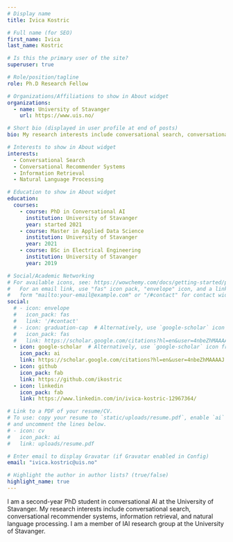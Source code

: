```yaml
---
# Display name
title: Ivica Kostric

# Full name (for SEO)
first_name: Ivica
last_name: Kostric

# Is this the primary user of the site?
superuser: true

# Role/position/tagline
role: Ph.D Research Fellow

# Organizations/Affiliations to show in About widget
organizations:
  - name: University of Stavanger
    url: https://www.uis.no/

# Short bio (displayed in user profile at end of posts)
bio: My research interests include conversational search, conversational recommender systems, information retrieval, and natural language processing.

# Interests to show in About widget
interests:
  - Conversational Search
  - Conversational Recommender Systems
  - Information Retrieval
  - Natural Language Processing

# Education to show in About widget
education:
  courses:
    - course: PhD in Conversational AI
      institution: University of Stavanger
      year: started 2021
    - course: Master in Applied Data Science
      institution: University of Stavanger
      year: 2021
    - course: BSc in Electrical Engineering
      institution: University of Stavanger
      year: 2019

# Social/Academic Networking
# For available icons, see: https://wowchemy.com/docs/getting-started/page-builder/#icons
#   For an email link, use "fas" icon pack, "envelope" icon, and a link in the
#   form "mailto:your-email@example.com" or "/#contact" for contact widget.
social:
  # - icon: envelope
  #   icon_pack: fas
  #   link: '/#contact'
  # - icon: graduation-cap  # Alternatively, use `google-scholar` icon from `ai` icon pack
  #   icon_pack: fas
  #   link: https://scholar.google.com/citations?hl=en&user=4nbeZhMAAAAJ
  - icon: google-scholar  # Alternatively, use `google-scholar` icon from `ai` icon pack
    icon_pack: ai
    link: https://scholar.google.com/citations?hl=en&user=4nbeZhMAAAAJ
  - icon: github
    icon_pack: fab
    link: https://github.com/ikostric
  - icon: linkedin
    icon_pack: fab
    link: https://www.linkedin.com/in/ivica-kostric-12967364/

# Link to a PDF of your resume/CV.
# To use: copy your resume to `static/uploads/resume.pdf`, enable `ai` icons in `params.yaml`,
# and uncomment the lines below.
# - icon: cv
#   icon_pack: ai
#   link: uploads/resume.pdf

# Enter email to display Gravatar (if Gravatar enabled in Config)
email: "ivica.kostric@uis.no"

# Highlight the author in author lists? (true/false)
highlight_name: true
---
```


I am a second-year PhD student in conversational AI at the University of Stavanger. My research interests include conversational search, conversational recommender systems, information retrieval, and natural language processing. I am a member of IAI research group at the University of Stavanger.

<!-- {{< icon name="download" pack="fas" >}} Download my {{< staticref "uploads/Ivica_Kostric_CV.pdf" "newtab" >}}CV{{< /staticref >}}. -->
